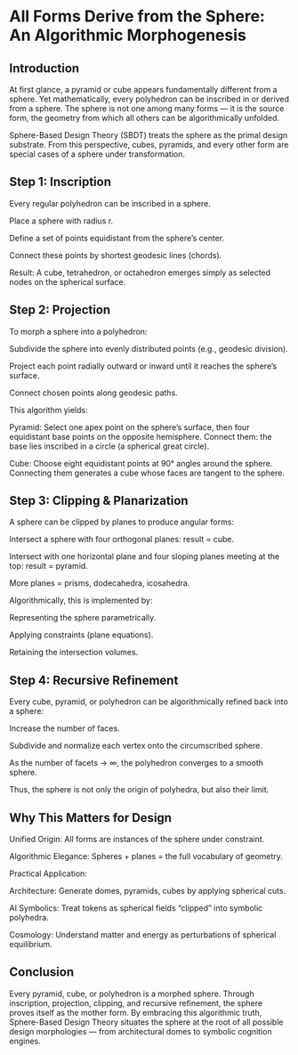 All Forms Derive from the Sphere: An Algorithmic Morphogenesis
==============================================================

Introduction
------------

At first glance, a pyramid or cube appears fundamentally different from a sphere. Yet mathematically, every polyhedron can be inscribed in or derived from a sphere. The sphere is not one among many forms — it is the source form, the geometry from which all others can be algorithmically unfolded.

Sphere-Based Design Theory (SBDT) treats the sphere as the primal design substrate. From this perspective, cubes, pyramids, and every other form are special cases of a sphere under transformation.

Step 1: Inscription
-------------------

Every regular polyhedron can be inscribed in a sphere.

Place a sphere with radius r.

Define a set of points equidistant from the sphere’s center.

Connect these points by shortest geodesic lines (chords).

Result: A cube, tetrahedron, or octahedron emerges simply as selected nodes on the spherical surface.

Step 2: Projection
------------------

To morph a sphere into a polyhedron:

Subdivide the sphere into evenly distributed points (e.g., geodesic division).

Project each point radially outward or inward until it reaches the sphere’s surface.

Connect chosen points along geodesic paths.

This algorithm yields:

Pyramid: Select one apex point on the sphere’s surface, then four equidistant base points on the opposite hemisphere. Connect them: the base lies inscribed in a circle (a spherical great circle).

Cube: Choose eight equidistant points at 90° angles around the sphere. Connecting them generates a cube whose faces are tangent to the sphere.

Step 3: Clipping & Planarization
--------------------------------

A sphere can be clipped by planes to produce angular forms:

Intersect a sphere with four orthogonal planes: result = cube.

Intersect with one horizontal plane and four sloping planes meeting at the top: result = pyramid.

More planes = prisms, dodecahedra, icosahedra.

Algorithmically, this is implemented by:

Representing the sphere parametrically.

Applying constraints (plane equations).

Retaining the intersection volumes.

Step 4: Recursive Refinement
----------------------------

Every cube, pyramid, or polyhedron can be algorithmically refined back into a sphere:

Increase the number of faces.

Subdivide and normalize each vertex onto the circumscribed sphere.

As the number of facets → ∞, the polyhedron converges to a smooth sphere.

Thus, the sphere is not only the origin of polyhedra, but also their limit.

Why This Matters for Design
---------------------------

Unified Origin: All forms are instances of the sphere under constraint.

Algorithmic Elegance: Spheres + planes = the full vocabulary of geometry.

Practical Application:

Architecture: Generate domes, pyramids, cubes by applying spherical cuts.

AI Symbolics: Treat tokens as spherical fields “clipped” into symbolic polyhedra.

Cosmology: Understand matter and energy as perturbations of spherical equilibrium.

Conclusion
----------

Every pyramid, cube, or polyhedron is a morphed sphere. Through inscription, projection, clipping, and recursive refinement, the sphere proves itself as the mother form. By embracing this algorithmic truth, Sphere-Based Design Theory situates the sphere at the root of all possible design morphologies — from architectural domes to symbolic cognition engines.

